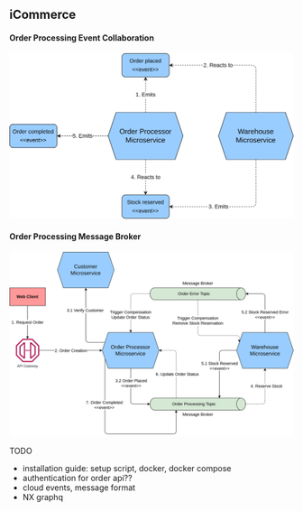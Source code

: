 ## iCommerce

#### Order Processing Event Collaboration

![](./docs/images/order_event_collaboration.jpg)

#### Order Processing Message Broker

![](docs/images/order_processing_message_broker.jpg)

TODO

- installation guide: setup script, docker, docker compose
- authentication for order api??
- cloud events, message format
- NX graphq
